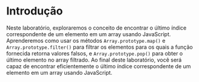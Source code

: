 # Introdução

Neste laboratório, exploraremos o conceito de encontrar o último índice correspondente de um elemento em um array usando JavaScript. Aprenderemos como usar os métodos `Array.prototype.map()` e `Array.prototype.filter()` para filtrar os elementos para os quais a função fornecida retorna valores falsos, e `Array.prototype.pop()` para obter o último elemento no array filtrado. Ao final deste laboratório, você será capaz de encontrar eficientemente o último índice correspondente de um elemento em um array usando JavaScript.
